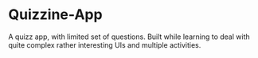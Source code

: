 # Quizzine-App

A quizz app, with limited set of questions.
Built while learning to deal with quite complex rather interesting UIs and multiple activities. 
